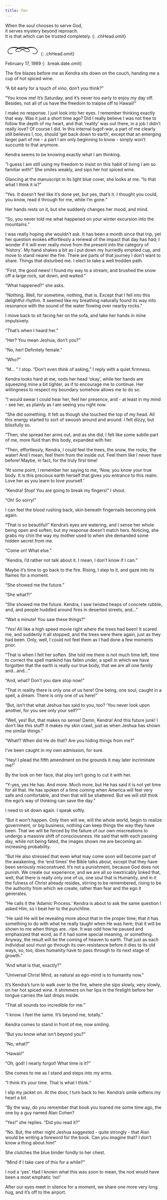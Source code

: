 ```yaml
---
title: Ten
---
```


When the soul chooses to serve God,<br/>
it serves mystery beyond reproach.<br/>
It is that which can be trusted completely.
{: .chHead.omit}

![line](./line2.jpg)
{: .chHead.omit}

February 17, 1989
{: .break.date.omit}

<span class="capital">T</span>he fire blazes before me as Kendra sits
down on the couch, handing me a cup of hot spiced wine.

“A bit early for a touch of vino, don’t you think?”

“You know me! It’s Saturday, and it’s never too early to enjoy my day
off. Besides, not all of us have the freedom to traipse off to Hawaii!”

I make no response. I just look into her eyes. I remember thinking
exactly that way. Was it just a short time ago? Did I really believe I
was not free to follow the depth of my heart, and that ‘reality’ was out
there, in a job I didn’t really love? Of course I did. In this internal
tugof-war, a part of me clearly still believes I, too, should ‘get back
down to earth’, except that an emerging larger part of me - a part I am
only beginning to know - simply won’t succumb to that anymore.

Kendra seems to be knowing exactly what I am thinking.

“I guess I am still using my freedom to insist on this habit of living I
am so familiar with!” She smiles weakly, and sips her hot spiced wine.

Glancing at the manuscript in its light blue cover, she looks at me. “Is
that what I think it is?”

“Yes. It doesn’t feel like it’s done yet, but yes, that’s it. I thought
you could, you know, read it through for me, while I’m gone.”

Her hands rests on it, but she suddenly changes her mood, and mind.

“So, you never told me what happened on your winter excursion into the
mountains.”

I was really hoping she wouldn’t ask. It has been a month since that
trip, yet her question evokes effortlessly a renewal of the impact that
day has had; I wonder if it will ever really move from the present into
the category of ‘history’. My hand shakes a bit as I put down my
hurriedly emptied cup, and move to stand nearer the fire. There are
parts of that journey I don’t want to share. Things that disturbed me. I
elect to take a well trodden path.

“First, the good news! I found my way to a stream, and brushed the snow
off a large rock, sat down, and waited.”

“What happened?” she asks.

“Nothing. Well, for sometime, nothing, that is. Except that I fell into
this delightful rhythm. It seemed like my breathing naturally found its
way into resonance with the sound of the water flowing over nearby
rocks.”

I move back to sit facing her on the sofa, and take her hands in mine
impulsively.

“That’s when I heard her.”

“Her? You mean Jeshua, don’t you?”

“No, her! Definitely female.”

“Who?”

“M&hellip; ” I stop. “Don’t even think of asking,” I reply with a quiet
firmness.

Kendra looks hard at me, nods her head ‘okay’, while her hands are
squeezing mine a bit tighter, as if to encourage me to continue. Her
willingness to respect my boundary somehow allows me to do so.

“I would swear I could hear her, feel her presence, and - at least in my
mind - see her, as plainly as I am seeing you right now.

“She did something. It felt as though she touched the top of my head.
All this energy started to sort of swoosh around and around. I felt
dizzy, but blissfully so.

“Then, she spread her arms out, and as she did, I felt like some subtle
part of me, more fluid than this body, expanded with her.

“Then, effortlessly, Kendra, I could feel the trees, the snow, the
rocks, the water! And I mean, feel them from the inside out. Feel them
like I never have before! Maybe, in fact, for the truly first time!

“At some point, I remember her saying to me, ‘Now, you know your true
body. It is this precious earth herself that gives you entrance to this
realm. Love her as you learn to love yourself.’

“Kendra! Stop! You are going to break my fingers!” I shout.

“Oh! So sorry!”

I can feel the blood rushing back, skin beneath fingernails becoming
pink again.

“That is so beautiful!” Kendra’s eyes are watering, and I sense her
whole being open and soften, but my response doesn’t match hers.
Noticing, she grabs my chin the way my mother used to when she demanded
some hidden secret from me.

“Come on! What else.”

“Kendra, I’d rather not talk about it. I mean, I don’t know if I can.”

Maybe it’s time to go back to the fire. Rising, I step to it, and gaze
into its flames for a moment.

“She showed me the future.”

“She what?!”

“She showed me the future. Kendra, I saw twisted heaps of concrete
rubble, and, and people huddled around fires in deserted streets,
and&hellip;”

“Wait a minute! You saw these things?”

“Yes! All like a high speed movie right where the trees had been! It
scared me, and suddenly it all stopped, and the trees were there again,
just as they had been. Only, well, I could not feel them as I had done a
few moments prior.

“That is when I felt her soften. She told me there is not much time
left, time to correct the spell mankind has fallen under, a spell in
which we have forgotten that the earth is really our true body, that we
are all one family and...and...”

“And, what? Don’t you dare stop now!”

“That in reality there is only one of us here! One being, one soul,
caught in a spell, a dream. There is only one of us here!”

“But, isn’t that what Jeshua has said to you, too? ‘You never look upon
another, for you see only your self?’”

“Well, yes! But, that makes no sense! Damn, Kendra! And this future
junk! I don’t like this stuff! It makes my skin crawl, just as when
Jeshua has shown me similar things.”

“What!? When did He do that? Are you hiding things from me?”

I’ve been caught in my own admission, for sure.

“Hey! I plead the fifth amendment on the grounds it may later
incriminate me!”

By the look on her face, that ploy isn’t going to cut it with her.

“Y-yes, yes He has. And more. Much more, but He has said it is not yet
time for all that. He has spoken of a time coming when America will feel
very safe and comfortable, and then that will be shattered. But we will
still think the ego’s way of thinking can save the day.”

I need to sit down again. I speak softly.

“But it won’t happen. Only then will we, will the whole world, begin to
realize government, or big business, nothing can keep things the way
they have been. That we will be forced by the failure of our own
miscreations to undergo a massive shift of consciousness. He said that
with each passing day, while not being fated, the images shown me are
becoming an increasing probability.

“But He also stressed that even what may come soon will become part of
the awakening, the ‘end times’ the Bible talks about, except that they
have been seriously misconstrued. It’s not a punishment, because God
does not punish. We create our experience, and we are all so
inextricably linked that, well, that there is really only one of us, one
soul that is Humanity, and in it the fulness of Christ already resides,
stirring to be remembered, rising to be the authority from which we
create, rather than fear and the ego it generates.

“He calls it the ‘Adamic Process.’ Kendra is about to ask the same
question I asked Him, so I beat her to the punchline.

“He said He will be revealing more about that in the proper time; that
it has something to do with what he really taught when He was here; that
it will be shown to me when things are…ripe. It was odd how he paused
and emphasized that word, as if it had some special meaning, or
something. Anyway, the result will be the coming of heaven to earth.
That just as each individual soul must go through its own resistance
before it dies to its old ways, so, too, does humanity have to pass
through to its next stage of growth.”

“And what is that, exactly?”

“Universal Christ Mind, as natural as ego-mind is to humanity now.”

It’s Kendra’s turn to walk over to the fire, where she sips slowly, very
slowly, on her hot spiced wine. It shimmers on her lips in the firelight
before her tongue carries the last drops inside.

“That all sounds too incredible for me.”

“I know. I feel the same. It’s beyond me, totally.”

Kendra comes to stand in front of me, now smiling.

“But you know what isn’t beyond you?”

“No, what?”

“Hawaii!”

“Oh, god! I nearly forgot! What time is it?”

She comes to me as I stand and steps into my arms.

“I think it’s your time. That is what I think.”

I slip my jacket on. At the door, I turn back to her. Kendra’s smile
softens my heart a bit.

“By the way, do you remember that book you loaned me some time ago, the
one by a guy named Alan Cohen?

“Yes!” she replies. “Did you read it?”

“No. But, the other night Jeshua suggested - quite strongly - that Alan
would be writing a foreword for the book. Can you imagine that? I don’t
know a thing about him!”

She clutches the blue binder fondly to her chest.

“Mind if I take care of this for a while?”

I nod a ‘yes’. Had I known what this was soon to mean, the nod would
have been a most emphatic ‘no!’

After our eyes meet in silence for a moment, we share one more very long
hug, and it’s off to the airport.

